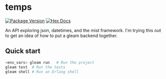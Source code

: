 # temps

[![Package Version](https://img.shields.io/hexpm/v/temps)](https://hex.pm/packages/temps)
[![Hex Docs](https://img.shields.io/badge/hex-docs-ffaff3)](https://hexdocs.pm/temps/)

An API exploring json, datetimes, and the mist framework. I'm trying this out to get an idea of how to put a gleam backend together.

## Quick start

```sh
<env_vars> gleam run   # Run the project
gleam test  # Run the tests
gleam shell # Run an Erlang shell
```
